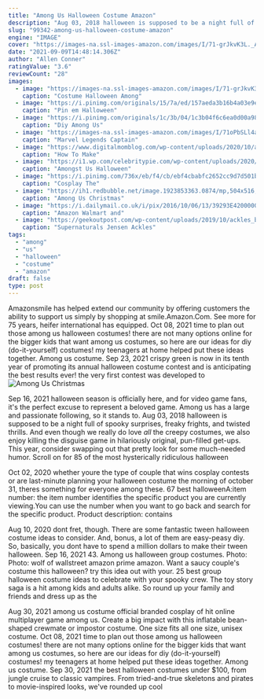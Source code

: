 ```yaml
---
title: "Among Us Halloween Costume Amazon"
description: "Aug 03, 2018 halloween is supposed to be a night full of spooky surprises, freaky frights, and twisted thrills. And even though we really do love *all* the creepy costumes, we also enjoy killing the disguise game in hilariously original, pun-filled get-ups. This year, consider swapping out that pretty look for some much-needed humor. Scroll on for 85 of the most hysterically ridiculous halloween"
slug: "99342-among-us-halloween-costume-amazon"
engine: "IMAGE"
cover: "https://images-na.ssl-images-amazon.com/images/I/71-grJkvK3L._AC_UX385_.jpg"
date: "2021-09-09T14:48:14.306Z"
author: "Allen Conner"
ratingValue: "3.6"
reviewCount: "28"
images:
  - image: "https://images-na.ssl-images-amazon.com/images/I/71-grJkvK3L._AC_UX385_.jpg"
    caption: "Costume Halloween Among"
  - image: "https://i.pinimg.com/originals/15/7a/ed/157aeda3b16b4a03e9e0087085fc43b1.jpg"
    caption: "Pin em Halloween"
  - image: "https://i.pinimg.com/originals/1c/3b/04/1c3b04f6c6ea0d00a985a22d17fea9b2.jpg"
    caption: "Diy Among Us"
  - image: "https://images-na.ssl-images-amazon.com/images/I/71oPbSLl4aL._AC_SL1500_.jpg"
    caption: "Marvel Legends Captain"
  - image: "https://www.digitalmomblog.com/wp-content/uploads/2020/10/among-us-costume-hoodie-443x640.jpg"
    caption: "How To Make"
  - image: "https://i1.wp.com/celebritypie.com/wp-content/uploads/2020/10/Among-Us-Halloween-Costumes-CelebrityPie-Tech.jpg?fit=1200%2C630&ssl=1"
    caption: "Amongst Us Halloween"
  - image: "https://i.pinimg.com/736x/eb/f4/cb/ebf4cbabfc2652cc9d7d501bc9a199c0--the-wolf-among-us-cosplay-costumes.jpg"
    caption: "Cosplay The"
  - image: "https://ih1.redbubble.net/image.1923853363.0874/mp,504x516,gloss,f8f8f8,t-pad,600x600,f8f8f8.jpg"
    caption: "Among Us Christmas"
  - image: "https://i.dailymail.co.uk/i/pix/2016/10/06/13/39293E4200000578-3825083-image-a-9_1475755862400.jpg"
    caption: "Amazon Walmart and"
  - image: "https://geekoutpost.com/wp-content/uploads/2019/10/ackles_batman_2.jpg"
    caption: "Supernaturals Jensen Ackles"
tags:
  - "among"
  - "us"
  - "halloween"
  - "costume"
  - "amazon"
draft: false
type: post
---
```


Amazonsmile has helped extend our community by offering customers the ability to support us simply by shopping at smile.Amazon.Com. See more for 75 years, heifer international has equipped. Oct 08, 2021 time to plan out those among us halloween costumes! there are not many options online for the bigger kids that want among us costumes, so here are our ideas for diy (do-it-yourself) costumes! my teenagers at home helped put these ideas together. Among us costume. Sep 23, 2021 crispy green is now in its tenth year of promoting its annual halloween costume contest and is anticipating the best results ever! the very first contest was developed to
![Among Us Christmas](https://ih1.redbubble.net/image.1923853363.0874/mp,504x516,gloss,f8f8f8,t-pad,600x600,f8f8f8.jpg "Among Us Christmas")

Sep 16, 2021 halloween season is officially here, and for video game fans, it&#39;s the perfect excuse to represent a beloved game. Among us has a large and passionate following, so it stands to. Aug 03, 2018 halloween is supposed to be a night full of spooky surprises, freaky frights, and twisted thrills. And even though we really do love *all* the creepy costumes, we also enjoy killing the disguise game in hilariously original, pun-filled get-ups. This year, consider swapping out that pretty look for some much-needed humor. Scroll on for 85 of the most hysterically ridiculous halloween
<!--inArticleAds-->

<!--galleryOne-->

Oct 02, 2020 whether youre the type of couple that wins cosplay contests or are last-minute planning your halloween costume the morning of october 31, theres something for everyone among these. 67 best halloweenA:item number: the item number identifies the specific product you are currently viewing.You can use the number when you want to go back and search for the specific product. Product description: contains
<!--inArticleAds-->

<!--galleryTwo-->

Aug 10, 2020 dont fret, though. There are some fantastic tween halloween costume ideas to consider. And, bonus, a lot of them are easy-peasy diy. So, basically, you dont have to spend a million dollars to make their tween halloween. Sep 16, 2021 43. Among us halloween group costumes. Photo:  Photo: wolf of wallstreet amazon prime  amazon. Want a saucy couple's costume this halloween? try this idea out with your. 25 best group halloween costume ideas to celebrate with your spooky crew.  The toy story saga is a hit among kids and adults alike. So round up your family and friends and dress up as the
<!--galleryThree-->

Aug 30, 2021 among us costume  official branded cosplay of hit online multiplayer game among us. Create a big impact with this inflatable bean-shaped crewmate or impostor costume. One size fits all  one size, unisex costume. Oct 08, 2021 time to plan out those among us halloween costumes! there are not many options online for the bigger kids that want among us costumes, so here are our ideas for diy (do-it-yourself) costumes! my teenagers at home helped put these ideas together. Among us costume. Sep 30, 2021 the best halloween costumes under $100, from jungle cruise to classic vampires. From tried-and-true skeletons and pirates to movie-inspired looks, we've rounded up cool